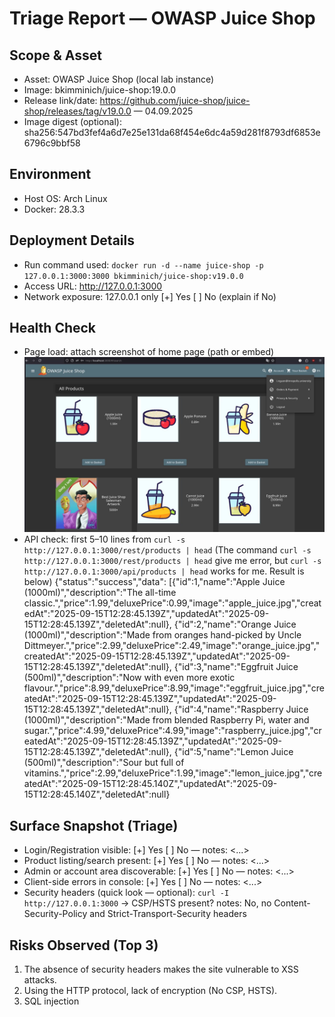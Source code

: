 # Triage Report — OWASP Juice Shop

## Scope & Asset
- Asset: OWASP Juice Shop (local lab instance)
- Image: bkimminich/juice-shop:19.0.0
- Release link/date: https://github.com/juice-shop/juice-shop/releases/tag/v19.0.0 — 04.09.2025
- Image digest (optional): sha256:547bd3fef4a6d7e25e131da68f454e6dc4a59d281f8793df6853e6796c9bbf58

## Environment
- Host OS: Arch Linux
- Docker: 28.3.3

## Deployment Details
- Run command used: `docker run -d --name juice-shop -p 127.0.0.1:3000:3000 bkimminich/juice-shop:v19.0.0`
- Access URL: http://127.0.0.1:3000
- Network exposure: 127.0.0.1 only [+] Yes  [ ] No  (explain if No)

## Health Check
- Page load: attach screenshot of home page (path or embed)
![asset](/assets/lab1/image.png)
- API check: first 5–10 lines from `curl -s http://127.0.0.1:3000/rest/products | head`
(The command `curl -s http://127.0.0.1:3000/rest/products | head` give me error, but `curl -s http://127.0.0.1:3000/api/products | head` works for me. Result is below)
{"status":"success","data":
[{"id":1,"name":"Apple Juice (1000ml)","description":"The all-time classic.","price":1.99,"deluxePrice":0.99,"image":"apple_juice.jpg","createdAt":"2025-09-15T12:28:45.139Z","updatedAt":"2025-09-15T12:28:45.139Z","deletedAt":null},
{"id":2,"name":"Orange Juice (1000ml)","description":"Made from oranges hand-picked by Uncle Dittmeyer.","price":2.99,"deluxePrice":2.49,"image":"orange_juice.jpg","createdAt":"2025-09-15T12:28:45.139Z","updatedAt":"2025-09-15T12:28:45.139Z","deletedAt":null},
{"id":3,"name":"Eggfruit Juice (500ml)","description":"Now with even more exotic flavour.","price":8.99,"deluxePrice":8.99,"image":"eggfruit_juice.jpg","createdAt":"2025-09-15T12:28:45.139Z","updatedAt":"2025-09-15T12:28:45.139Z","deletedAt":null},
{"id":4,"name":"Raspberry Juice (1000ml)","description":"Made from blended Raspberry Pi, water and sugar.","price":4.99,"deluxePrice":4.99,"image":"raspberry_juice.jpg","createdAt":"2025-09-15T12:28:45.139Z","updatedAt":"2025-09-15T12:28:45.139Z","deletedAt":null},
{"id":5,"name":"Lemon Juice (500ml)","description":"Sour but full of vitamins.","price":2.99,"deluxePrice":1.99,"image":"lemon_juice.jpg","createdAt":"2025-09-15T12:28:45.140Z","updatedAt":"2025-09-15T12:28:45.140Z","deletedAt":null}

## Surface Snapshot (Triage)
- Login/Registration visible: [+] Yes  [ ] No — notes: <...>
- Product listing/search present: [+] Yes  [ ] No — notes: <...>
- Admin or account area discoverable: [+] Yes  [ ] No — notes: <...>
- Client-side errors in console: [+] Yes  [ ] No — notes: <...>
- Security headers (quick look — optional): `curl -I http://127.0.0.1:3000` → CSP/HSTS present? notes: No, no Content-Security-Policy and Strict-Transport-Security headers

## Risks Observed (Top 3)
1) The absence of security headers makes the site vulnerable to XSS attacks.
2) Using the HTTP protocol, lack of encryption (No CSP, HSTS).
3) SQL injection
